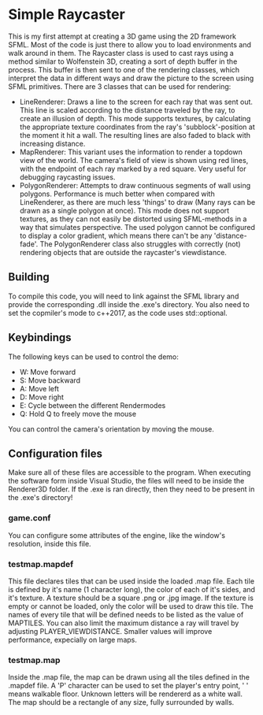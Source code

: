 # Simple Raycaster
This is my first attempt at creating a 3D game using the 2D framework SFML.
Most of the code is just there to allow you to load environments and walk around in them. The Raycaster class is used to cast rays using a method similar to Wolfenstein 3D, creating a sort of depth buffer in the process. This buffer is then sent to one of the rendering classes, which interpret the data in different ways and draw the picture to the screen using SFML primitives. There are 3 classes that can be used for rendering:
-   LineRenderer: Draws a line to the screen for each ray that was sent out. This line is scaled according to the distance traveled by the ray, to create an illusion of depth. This mode supports textures, by calculating the appropriate texture coordinates from the ray's 'subblock'-position at the moment it hit a wall. The resulting lines are also faded to black with increasing distance.
-   MapRenderer: This variant uses the information to render a topdown view of the world. The camera's field of view is shown using red lines, with the endpoint of each ray marked by a red square. Very useful for debugging raycasting issues.
-   PolygonRenderer: Attempts to draw continuous segments of wall using polygons. Performance is much better when compared with LineRenderer, as there are much less 'things' to draw (Many rays can be drawn as a single polygon at once). This mode does not support textures, as they can not easily be distorted using SFML-methods in a way that simulates perspective. The used polygon cannot be configured to display a color gradient, which means there can't be any 'distance-fade'. The PolygonRenderer class also struggles with correctly (not) rendering objects that are outside the raycaster's viewdistance.

## Building
To compile this code, you will need to link against the SFML library and provide the corresponding .dll inside the .exe's directory. You also need to set the copmiler's mode to c++2017, as the code uses std::optional.

## Keybindings
The following keys can be used to control the demo:
-   W: Move forward
-   S: Move backward
-   A: Move left
-   D: Move right
-   E: Cycle between the different Rendermodes
-   Q: Hold Q to freely move the mouse

You can control the camera's orientation by moving the mouse.

## Configuration files
Make sure all of these files are accessible to the program. When executing the software form inside Visual Studio, the files will need to be inside the Renderer3D folder. If the .exe is ran directly, then they need to be present in the .exe's directory!
### game.conf
You can configure some attributes of the engine, like the window's resolution, inside this file.
### testmap.mapdef
This file declares tiles that can be used inside the loaded .map file. Each tile is defined by it's name (1 character long), the color of each of it's sides, and it's texture. A texture should be a square .png or .jpg image. If the texture is empty or cannot be loaded, only the color will be used to draw this tile. The names of every tile that will be defined needs to be listed as the value of MAPTILES. You can also limit the maximum distance a ray will travel by adjusting PLAYER_VIEWDISTANCE. Smaller values will improve performance, expecially on large maps.
### testmap.map
Inside the .map file, the map can be drawn using all the tiles defined in the .mapdef file. A 'P' character can be used to set the player's entry point, ' ' means walkable floor. Unknown letters will be rendererd as a white wall. The map should be a rectangle of any size, fully surrounded by walls.